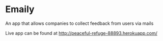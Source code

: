 # Emaily
An app that allows companies to collect feedback from users via mails

Live app can be found at http://peaceful-refuge-88893.herokuapp.com/
